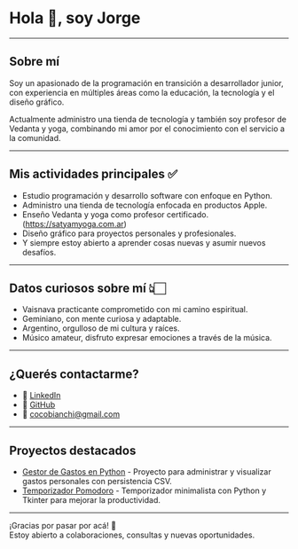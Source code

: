 # Hola 👋, soy Jorge

---

## Sobre mí

Soy un apasionado de la programación en transición a desarrollador junior, con experiencia en múltiples áreas como la educación, la tecnología y el diseño gráfico.

Actualmente administro una tienda de tecnología y también soy profesor de Vedanta y yoga, combinando mi amor por el conocimiento con el servicio a la comunidad.

---

## Mis actividades principales ✅

- Estudio programación y desarrollo software con enfoque en Python.
- Administro una tienda de tecnología enfocada en productos Apple.
- Enseño Vedanta y yoga como profesor certificado. (https://satyamyoga.com.ar)
- Diseño gráfico para proyectos personales y profesionales.
- Y siempre estoy abierto a aprender cosas nuevas y asumir nuevos desafíos.

---

## Datos curiosos sobre mí 👆🏻

- Vaisnava practicante comprometido con mi camino espiritual.
- Geminiano, con mente curiosa y adaptable.
- Argentino, orgulloso de mi cultura y raíces.
- Músico amateur, disfruto expresar emociones a través de la música.

---

## ¿Querés contactarme?

- 💼 [LinkedIn](https://www.linkedin.com/in/jorge-alberto-bianchi-99b99a35b/)  
- 🐙 [GitHub](https://github.com/harikirtandas)  
- 📧 cocobianchi@gmail.com 
---

## Proyectos destacados

- [Gestor de Gastos en Python](https://github.com/harikirtandas/gestor-gastos) - Proyecto para administrar y visualizar gastos personales con persistencia CSV.  
- [Temporizador Pomodoro](https://github.com/harikirtandas/pomodoro_IOS) - Temporizador minimalista con Python y Tkinter para mejorar la productividad.

---

¡Gracias por pasar por acá! 🙏  
Estoy abierto a colaboraciones, consultas y nuevas oportunidades.
